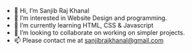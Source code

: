 - 👋 Hi, I’m Sanjib Raj Khanal 
- 👀 I’m interested in Website Design and programming. 
- 🌱 I’m currently learning HTML, CSS & Javascript
- 💞️ I’m looking to collaborate on working on simpler projects.
- 📫 Please contact me at sanjibrajkhanal@gmail.com

<!---
sanjibrajkhanal/sanjibrajkhanal is a ✨ special ✨ repository because its `README.md` (this file) appears on your GitHub profile.
You can click the Preview link to take a look at your changes.
--->

